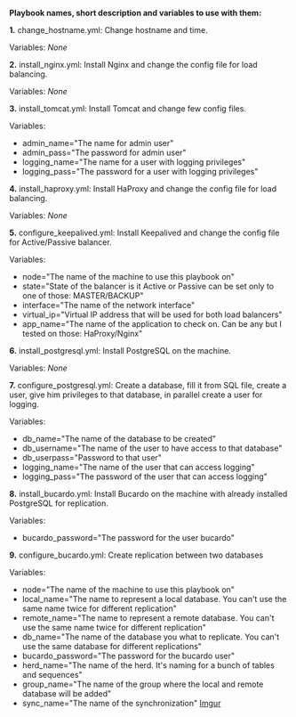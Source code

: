 **Playbook names, short description and variables to use with them:**

**1.** change_hostname.yml: Change hostname and time. 

Variables: *None*

**2.** install_nginx.yml: Install Nginx and change the config file for load balancing.

Variables: *None*

**3.** install_tomcat.yml: Install Tomcat and change few config files. 

Variables: 

- admin_name="The name for admin user" 
- admin_pass="The password for admin user"
- logging_name="The name for a user with logging privileges"
- logging_pass="The password for a user with logging privileges"

**4.** install_haproxy.yml: Install HaProxy and change the config file for load balancing.

Variables: *None*

**5.** configure_keepalived.yml: Install Keepalived and change the config file for Active/Passive balancer.

Variables:

- node="The name of the machine to use this playbook on"
- state="State of the balancer is it Active or Passive can be set only to one of those: MASTER/BACKUP"
- interface="The name of the network interface"
- virtual_ip="Virtual IP address that will be used for both load balancers"
- app_name="The name of the application to check on. Can be any but I tested on those: HaProxy/Nginx"

**6.** install_postgresql.yml: Install PostgreSQL on the machine.

Variables: *None*

**7.** configure_postgresql.yml: Create a  database, fill it from SQL file, create a user, give him privileges to that database, in parallel create a user for logging.

Variables:

- db_name="The name of the database to be created"
- db_username="The name of the user to have access to that database"
- db_userpass="Password to that user"
- logging_name="The name of the user that can access logging"
- logging_pass="The password of the user that can access logging"

**8.** install_bucardo.yml: Install Bucardo on the machine with already installed PostgreSQL for replication.

Variables:

- bucardo_password="The password for the user bucardo"

**9.** configure_bucardo.yml: Create replication between two databases

Variables:

- node="The name of the machine to use this playbook on"
- local_name="The name to represent a local database. You can't use the same name twice for different replication"
- remote_name="The name to represent a remote database. You can't use the same name twice for different replication"
- db_name="The name of the database you what to replicate. You can't use the same database for different replications"
- bucardo_password="The password for the bucardo user"
- herd_name="The name of the herd. It's naming for a bunch of tables and sequences"
- group_name="The name of the group where the  local and remote database will be added"
- sync_name="The name of the synchronization"
[Imgur](https://i.imgur.com/9x85yP6.jpg)
